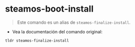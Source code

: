 # steamos-boot-install

> Este comando es un alias de `steamos-finalize-install`.

- Vea la documentación del comando original:

`tldr steamos-finalize-install`
